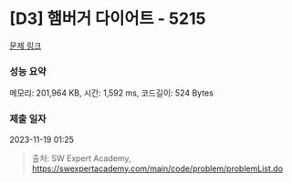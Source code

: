 # [D3] 햄버거 다이어트 - 5215 

[문제 링크](https://swexpertacademy.com/main/code/problem/problemDetail.do?contestProbId=AWT-lPB6dHUDFAVT) 

### 성능 요약

메모리: 201,964 KB, 시간: 1,592 ms, 코드길이: 524 Bytes

### 제출 일자

2023-11-19 01:25



> 출처: SW Expert Academy, https://swexpertacademy.com/main/code/problem/problemList.do